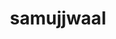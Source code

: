 ---
title: samujjwaal
github: https://github.com/samujjwaal
mode: dark
transition: 1s
score: 86.3
archetype:
- Avatar
- Innovative
---